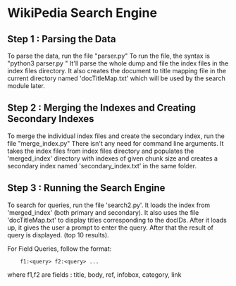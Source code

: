 # WikiPedia Search Engine

## Step 1 : Parsing the Data

To parse the data, run the file "parser.py"
To run the file, the syntax is "python3 parser.py <path-to-dump-file> <path-to-index-folder>"
It'll parse the whole dump and file the index files in the index files directory.
It also creates the document to title mapping file in the current directory named 'docTitleMap.txt' which will be used by the search module later.

## Step 2 : Merging the Indexes and Creating Secondary Indexes

To merge the individual index files and create the secondary index, run the file "merge_index.py"
There isn't any need for command line arguments. It takes the index files from index files directory and populates the 'merged_index' directory with indexes of given chunk size and creates a secondary index named 'secondary_index.txt' in the same folder.

## Step 3 : Running the Search Engine

To search for queries, run the file 'search2.py'. It loads the index from 'merged_index' (both primary and secondary).
It also uses the file 'docTitleMap.txt' to display titles corresponding to the docIDs.
After it loads up, it gives the user a prompt to enter the query. After that the result of query is displayed. (top 10 results).

For Field Queries, follow the format:
```
	f1:<query> f2:<query> ...
```	
where f1,f2 are fields : title, body, ref, infobox, category, link

